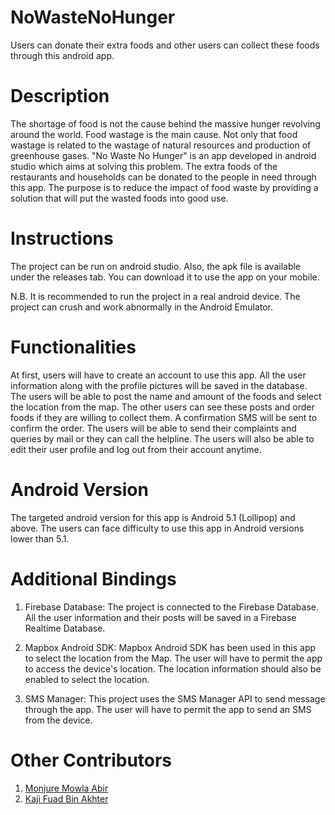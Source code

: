 # NoWasteNoHunger
Users can donate their extra foods and other users can collect these foods through this android app.

# Description
The shortage of food is not the cause behind the massive hunger revolving around the world. Food wastage is the main cause. Not only that food wastage is related to the wastage of natural resources and production of greenhouse gases. "No Waste No Hunger" is an app developed in android studio which aims at solving this problem. The extra foods of the restaurants and households can be donated to the people in need through this app. The purpose is to reduce the impact of food waste by providing a solution that will put the wasted foods into good use.

# Instructions
The project can be run on android studio. Also, the apk file is available under the releases tab. You can download it to use the app on your mobile.

N.B.    It is recommended to run the project in a real android device. The project can crush and work abnormally in the Android Emulator.

# Functionalities
At first, users will have to create an account to use this app. All the user information along with the profile pictures will be saved in the database. The users will be able to post the name and amount of the foods and select the location from the map. The other users can see these posts and order foods if they are willing to collect them. A confirmation SMS will be sent to confirm the order. The users will be able to send their complaints and queries by mail or they can call the helpline. The users will also be able to edit their user profile and log out from their account anytime.

# Android Version
The targeted android version for this app is Android 5.1 (Lollipop) and above. The users can face difficulty to use this app in Android versions lower than 5.1.

# Additional Bindings
1.  Firebase Database: The project is connected to the Firebase Database. All the user information and their posts will be saved in a Firebase Realtime Database.

2.  Mapbox Android SDK: Mapbox Android SDK has been used in this app to select the location from the Map. The user will have to permit the app to access the device's location. The location information should also be enabled to select the location.

3.  SMS Manager: This project uses the SMS Manager API to send message through the app. The user will have to permit the app to send an SMS from the device. 

# Other Contributors
1. [Monjure Mowla Abir](https://github.com/abir2727) <br>
2. [Kaji Fuad Bin Akhter](https://github.com/FuadBinAkhter) <br>
